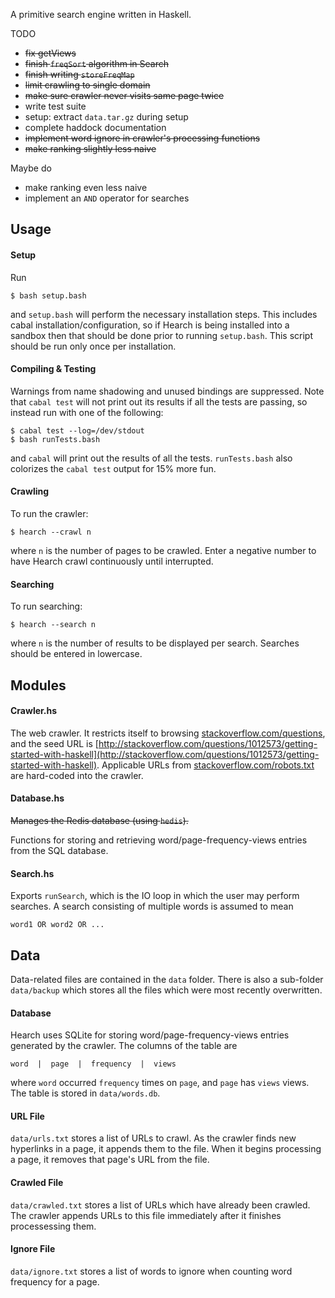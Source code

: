 A primitive search engine written in Haskell.

TODO
  * ~~fix getViews~~
  * ~~finish `freqSort` algorithm in Search~~
  * ~~finish writing `storeFreqMap`~~
  * ~~limit crawling to single domain~~
  * ~~make sure crawler never visits same page twice~~
  * write test suite
  * setup: extract `data.tar.gz` during setup
  * complete haddock documentation
  * ~~implement word ignore in crawler's processing functions~~
  * ~~make ranking slightly less naive~~

Maybe do
  * make ranking even less naive
  * implement an `AND` operator for searches

## Usage

#### Setup

Run

    $ bash setup.bash

and `setup.bash` will perform the necessary installation steps. This includes
cabal installation/configuration, so if Hearch is being installed into a
sandbox then that should be done prior to running `setup.bash`. This script
should be run only once per installation.

#### Compiling & Testing

Warnings from name shadowing and unused bindings are suppressed. Note that
`cabal test` will not print out its results if all the tests are passing, so
instead run with one of the following:

    $ cabal test --log=/dev/stdout
    $ bash runTests.bash

and `cabal` will print out the results of all the tests. `runTests.bash`
also colorizes the `cabal test` output for 15% more fun.

#### Crawling

To run the crawler:

    $ hearch --crawl n

where `n` is the number of pages to be crawled. Enter a negative number to
have Hearch crawl continuously until interrupted.

#### Searching

To run searching:

    $ hearch --search n

where `n` is the number of results to be displayed per search. Searches
should be entered in lowercase.

## Modules

#### Crawler.hs

The web crawler. It restricts itself to browsing
[stackoverflow.com/questions](http://stackoverflow.com/questions), and the
seed URL is
[http://stackoverflow.com/questions/1012573/getting-started-with-haskell](http://stackoverflow.com/questions/1012573/getting-started-with-haskell).
Applicable URLs from
[stackoverflow.com/robots.txt](http://stackoverflow.com/robots.txt) are
hard-coded into the crawler.

#### Database.hs

~~Manages the Redis database (using `hedis`).~~

Functions for storing and retrieving word/page-frequency-views entries from the
SQL database.

#### Search.hs

Exports `runSearch`, which is the IO loop in which the user may perform
searches. A search consisting of multiple words is assumed to mean

    word1 OR word2 OR ...

## Data

Data-related files are contained in the `data` folder. There is also a
sub-folder `data/backup` which stores all the files which were most recently
overwritten.

#### Database

Hearch uses SQLite for storing word/page-frequency-views entries generated by the
crawler. The columns of the table are

    word  |  page  |  frequency  |  views

where `word` occurred `frequency` times on `page`, and `page` has `views`
views. The table is stored in `data/words.db`.

#### URL File

`data/urls.txt` stores a list of URLs to crawl. As the crawler finds new
hyperlinks in a page, it appends them to the file. When it begins processing
a page, it removes that page's URL from the file.

#### Crawled File

`data/crawled.txt` stores a list of URLs which have already been crawled.
The crawler appends URLs to this file immediately after it finishes
processessing them.

#### Ignore File

`data/ignore.txt` stores a list of words to ignore when counting word
frequency for a page.
